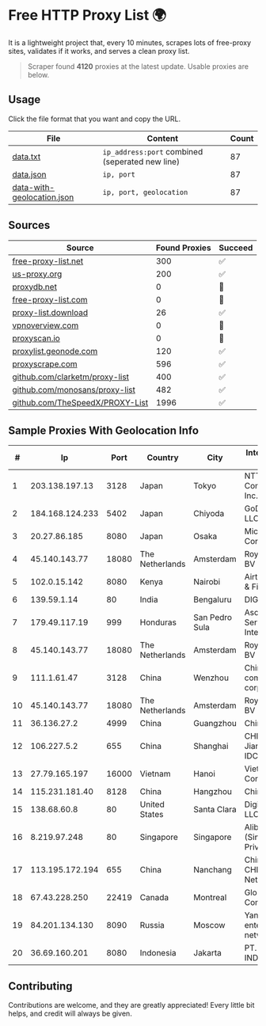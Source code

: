 
# Free HTTP Proxy List 🌍

It is a lightweight project that, every 10 minutes, scrapes lots of free-proxy sites, validates if it works, and serves a clean proxy list.


> Scraper found **4120** proxies at the latest update. Usable proxies are below.

## Usage

Click the file format that you want and copy the URL.


|File|Content|Count|
|----|-------|-----|
|[data.txt](https://raw.githubusercontent.com/themiralay/Proxy-List-World/master/data.txt)|`ip_address:port` combined (seperated new line)|87|
|[data.json](https://raw.githubusercontent.com/themiralay/Proxy-List-World/master/data.json)|`ip, port`|87|
|[data-with-geolocation.json](https://raw.githubusercontent.com/themiralay/Proxy-List-World/master/data-with-geolocation.json)|`ip, port, geolocation`|87|

## Sources

|Source|Found Proxies|Succeed|
|------|-------------|-------|
|[free-proxy-list.net](https://free-proxy-list.net)|300|✅|
|[us-proxy.org](https://www.us-proxy.org)|200|✅|
|[proxydb.net](http://proxydb.net)|0|🚫|
|[free-proxy-list.com](https://free-proxy-list.com/?page=&port=&type%5B%5D=http&type%5B%5D=https&up_time=0&search=Search)|0|🚫|
|[proxy-list.download](https://www.proxy-list.download/HTTP)|26|✅|
|[vpnoverview.com](https://vpnoverview.com/privacy/anonymous-browsing/free-proxy-servers)|0|🚫|
|[proxyscan.io](https://www.proxyscan.io)|0|🚫|
|[proxylist.geonode.com](https://proxylist.geonode.com/api/proxy-list?limit=300&page=1&sort_by=lastChecked&sort_type=desc&protocols=http,https)|120|✅|
|[proxyscrape.com](https://api.proxyscrape.com/v2/?request=displayproxies&protocol=http&timeout=10000&country=all&ssl=all&anonymity=all)|596|✅|
|[github.com/clarketm/proxy-list](https://raw.githubusercontent.com/clarketm/proxy-list/master/proxy-list-raw.txt)|400|✅|
|[github.com/monosans/proxy-list](https://raw.githubusercontent.com/monosans/proxy-list/main/proxies/http.txt)|482|✅|
|[github.com/TheSpeedX/PROXY-List](https://raw.githubusercontent.com/TheSpeedX/PROXY-List/master/http.txt)|1996|✅|


## Sample Proxies With Geolocation Info

|#|Ip|Port|Country|City|Internet Service Provider|
|-|--|----|-------|----|-------------------------|
|1|203.138.197.13|3128|Japan|Tokyo|NTT PC Communications, Inc.|
|2|184.168.124.233|5402|Japan|Chiyoda|GoDaddy.com, LLC|
|3|20.27.86.185|8080|Japan|Osaka|Microsoft Corporation|
|4|45.140.143.77|18080|The Netherlands|Amsterdam|RoyaleHosting BV|
|5|102.0.15.142|8080|Kenya|Nairobi|Airtel KE Mobile & Fixed Internet|
|6|139.59.1.14|80|India|Bengaluru|DIGITALOCEAN|
|7|179.49.117.19|999|Honduras|San Pedro Sula|Asociacion De Servicio De Internet S. De RL.|
|8|45.140.143.77|18080|The Netherlands|Amsterdam|RoyaleHosting BV|
|9|111.1.61.47|3128|China|Wenzhou|China Mobile communications corporation|
|10|45.140.143.77|18080|The Netherlands|Amsterdam|RoyaleHosting BV|
|11|36.136.27.2|4999|China|Guangzhou|China Mobile|
|12|106.227.5.2|655|China|Shanghai|CHINANET Jiangx province IDC network|
|13|27.79.165.197|16000|Vietnam|Hanoi|Viettel Corporation|
|14|115.231.181.40|8128|China|Hangzhou|China Telecom|
|15|138.68.60.8|80|United States|Santa Clara|DigitalOcean, LLC|
|16|8.219.97.248|80|Singapore|Singapore|Alibaba Cloud (Singapore) Private Limited|
|17|113.195.172.194|655|China|Nanchang|China Unicom CHINA169 Network|
|18|67.43.228.250|22419|Canada|Montreal|GloboTech Communications|
|19|84.201.134.130|8090|Russia|Moscow|Yandex enterprise network|
|20|36.69.160.201|8080|Indonesia|Jakarta|PT. TELKOM INDONESIA|



## Contributing

Contributions are welcome, and they are greatly appreciated! Every
little bit helps, and credit will always be given.

